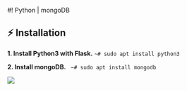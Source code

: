 
#! Python | mongoDB
## :zap: Installation
**1. Install Python3 with Flask.**
     `~# sudo apt install python3`
     
**2. Install mongoDB.**
    ` ~# sudo apt install mongodb`
    
![](https://www.youtube.com/watch?v=igsZJ3U0p6Y)

